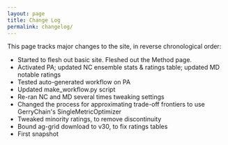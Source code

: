```yaml
---
layout: page
title: Change Log
permalink: changelog/
---
```


This page tracks major changes to the site, in reverse chronological order:

- Started to flesh out basic site. Fleshed out the Method page.
- Activated PA; updated NC ensemble stats & ratings table; updated MD notable ratings
- Tested auto-generated workflow on PA
- Updated make_workflow.py script
- Re-ran NC and MD several times tweaking settings
- Changed the process for approximating trade-off frontiers to use GerryChain's SingleMetricOptimizer
- Tweaked minority ratings, to remove discontinuity
- Bound ag-grid download to v30, to fix ratings tables
- First snapshot